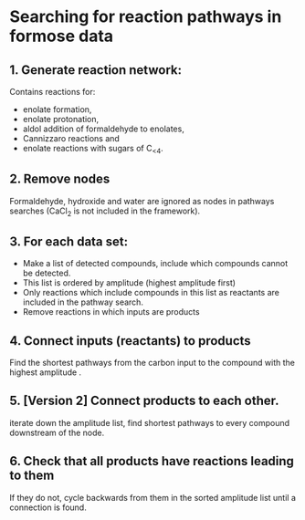 # Searching for reaction pathways in formose data

## 1. Generate reaction network:
Contains reactions for:
- enolate formation,
- enolate protonation,
- aldol addition of formaldehyde to enolates,
- Cannizzaro reactions and
- enolate reactions with sugars of C<sub><4</sub>.

## 2. Remove nodes
Formaldehyde, hydroxide and water are ignored as nodes in pathways searches (CaCl<sub>2</sub> is not included in the framework).

## 3. For each data set:
  - Make a list of detected compounds, include which compounds cannot be detected.
  - This list is ordered by amplitude (highest amplitude first)
  - Only reactions which include compounds in this list as reactants are included in the pathway search.
  - Remove reactions in which inputs are products

## 4. Connect inputs (reactants) to products
Find the shortest pathways from the carbon input to the compound with the highest amplitude .

## 5. [Version 2] Connect products to each other.

iterate down the amplitude list, find shortest pathways to every compound downstream
of the node.

## 6. Check that all products have reactions leading to them
If they do not, cycle backwards from them in the sorted amplitude list until a connection is found.

